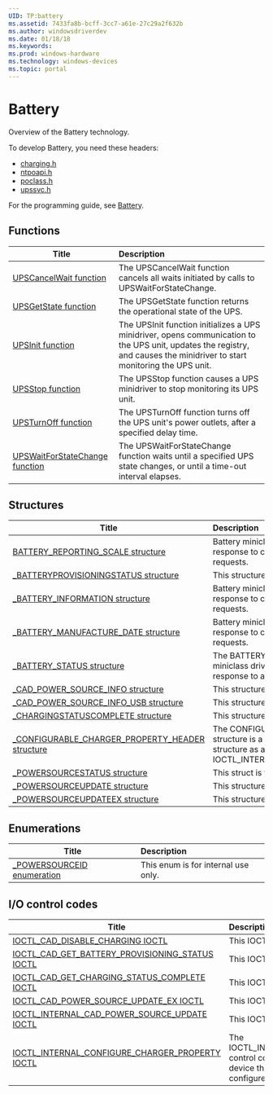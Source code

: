 ```yaml
---
UID: TP:battery
ms.assetid: 7433fa8b-bcff-3cc7-a61e-27c29a2f632b
ms.author: windowsdriverdev
ms.date: 01/18/18
ms.keywords: 
ms.prod: windows-hardware
ms.technology: windows-devices
ms.topic: portal
---
```


# Battery


Overview of the Battery technology.

To develop Battery, you need these headers:

 * [charging.h](..\charging\index.md)
 * [ntpoapi.h](..\ntpoapi\index.md)
 * [poclass.h](..\poclass\index.md)
 * [upssvc.h](..\upssvc\index.md)

For the programming guide, see [Battery](https://docs.microsoft.com/en-us/windows-hardware/drivers/battery).

## Functions

| Title   | Description   |
| ---- |:---- |
| [UPSCancelWait function](..\upssvc\nf-upssvc-upscancelwait.md) | The UPSCancelWait function cancels all waits initiated by calls to UPSWaitForStateChange. |
| [UPSGetState function](..\upssvc\nf-upssvc-upsgetstate.md) | The UPSGetState function returns the operational state of the UPS. |
| [UPSInit function](..\upssvc\nf-upssvc-upsinit.md) | The UPSInit function initializes a UPS minidriver, opens communication to the UPS unit, updates the registry, and causes the minidriver to start monitoring the UPS unit. |
| [UPSStop function](..\upssvc\nf-upssvc-upsstop.md) | The UPSStop function causes a UPS minidriver to stop monitoring its UPS unit. |
| [UPSTurnOff function](..\upssvc\nf-upssvc-upsturnoff.md) | The UPSTurnOff function turns off the UPS unit's power outlets, after a specified delay time. |
| [UPSWaitForStateChange function](..\upssvc\nf-upssvc-upswaitforstatechange.md) | The UPSWaitForStateChange function waits until a specified UPS state changes, or until a time-out interval elapses. |

## Structures

| Title   | Description   |
| ---- |:---- |
| [BATTERY_REPORTING_SCALE structure](..\ntpoapi\ns-ntpoapi-battery_reporting_scale.md) | Battery miniclass drivers fill in this structure in response to certain BatteryMiniQueryInformation requests. |
| [_BATTERYPROVISIONINGSTATUS structure](..\charging\ns-charging-_batteryprovisioningstatus.md) | This structure is for internal use only. |
| [_BATTERY_INFORMATION structure](..\poclass\ns-poclass-_battery_information.md) | Battery miniclass drivers fill in this structure in response to certain BatteryMiniQueryInformation requests. |
| [_BATTERY_MANUFACTURE_DATE structure](..\poclass\ns-poclass-_battery_manufacture_date.md) | Battery miniclass drivers fill in this structure in response to certain BatteryMiniQueryInformation requests. |
| [_BATTERY_STATUS structure](..\poclass\ns-poclass-_battery_status.md) | The BATTERY_STATUS structure is used by battery miniclass drivers to return status information in response to a call to BatteryMiniQueryStatus. |
| [_CAD_POWER_SOURCE_INFO structure](..\charging\ns-charging-_cad_power_source_info.md) | This structure is for internal use only. |
| [_CAD_POWER_SOURCE_INFO_USB structure](..\charging\ns-charging-_cad_power_source_info_usb.md) | This structure is for internal use only. |
| [_CHARGINGSTATUSCOMPLETE structure](..\charging\ns-charging-_chargingstatuscomplete.md) | This structure is for internal use only. |
| [_CONFIGURABLE_CHARGER_PROPERTY_HEADER structure](..\charging\ns-charging-_configurable_charger_property_header.md) | The CONFIGURABLE_CHARGER_PROPERTY_HEADER structure is a header that is used to create your own structure as an input to IOCTL_INTERNAL_CONFIGURE_CHARGER_PROPERTY. |
| [_POWERSOURCESTATUS structure](..\charging\ns-charging-_powersourcestatus.md) | This struct is for internal use only. |
| [_POWERSOURCEUPDATE structure](..\charging\ns-charging-_powersourceupdate.md) | This structure is for internal use only. |
| [_POWERSOURCEUPDATEEX structure](..\charging\ns-charging-_powersourceupdateex.md) | This structure is for internal use only. |

## Enumerations

| Title   | Description   |
| ---- |:---- |
| [_POWERSOURCEID enumeration](..\charging\ne-charging-_powersourceid.md) | This enum is for internal use only. |

## I/O control codes

| Title   | Description   |
| ---- |:---- |
| [IOCTL_CAD_DISABLE_CHARGING IOCTL](..\charging\ni-charging-ioctl_cad_disable_charging.md) | This IOCTL is for internal use only. |
| [IOCTL_CAD_GET_BATTERY_PROVISIONING_STATUS IOCTL](..\charging\ni-charging-ioctl_cad_get_battery_provisioning_status.md) | This IOCTL is for internal use only. |
| [IOCTL_CAD_GET_CHARGING_STATUS_COMPLETE IOCTL](..\charging\ni-charging-ioctl_cad_get_charging_status_complete.md) | This IOCTL is for internal use only. |
| [IOCTL_CAD_POWER_SOURCE_UPDATE_EX IOCTL](..\charging\ni-charging-ioctl_cad_power_source_update_ex.md) | This IOCTL is for internal use only. |
| [IOCTL_INTERNAL_CAD_POWER_SOURCE_UPDATE IOCTL](..\charging\ni-charging-ioctl_internal_cad_power_source_update.md) | This IOCTL is for internal use only. |
| [IOCTL_INTERNAL_CONFIGURE_CHARGER_PROPERTY IOCTL](..\charging\ni-charging-ioctl_internal_configure_charger_property.md) | The IOCTL_INTERNAL_CONFIGURE_CHARGER_PROPERTY control code is sent from a configurable charger to a device that handles configurable chargers. It configures charger properties. |
